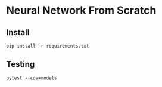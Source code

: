 # Neural Network From Scratch

## Install
```
pip install -r requirements.txt
```


## Testing
```
pytest --cov=models

```